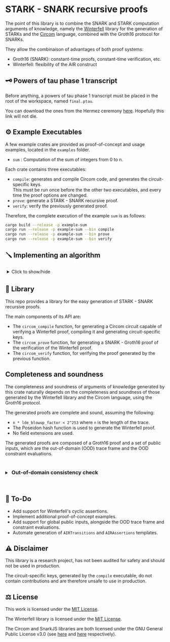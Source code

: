 # STARK - SNARK recursive proofs

The point of this library is to combine the SNARK and STARK computation arguments of knowledge, namely the [Winterfell](https://github.com/novifinancial/winterfell) library for the generation of STARKs and the [Circom](https://docs.circom.io/) language, combined with the Groth16 protocol for SNARKs.

They allow the combinaison of advantages of both proof systems:

- Groth16 (SNARK): constant-time proofs, constant-time verification, etc.
- Winterfell: flexibility of the AIR construct

## 🗝️ Powers of tau phase 1 transcript

Before anything, a powers of tau phase 1 transcript must be placed in the root of the workspace, named `final.ptau`.

You can download the ones from the Hermez ceremony [here](https://www.dropbox.com/sh/mn47gnepqu88mzl/AACaJkBU7mmCq8uU8ml0-0fma?dl=0). Hopefully this link will not die.

## ⚙️ Example Executables

A few example crates are provided as proof-of-concept and usage examples, located in the `examples` folder.

- `sum` : Computation of the sum of integers from 0 to n.

Each crate contains three executables:

- `compile`: generates and compile Circom code, and generates the circuit-specific keys.  
  This must be run once before the the other two executables, and every time the proof options are changed.
- `prove`: generate a STARK - SNARK recursive proof.
- `verify`: verify the previously generated proof.

Therefore, the complete execution of the example `sum` is as follows:

```bash
cargo build --release -p example-sum
cargo run --release -p example-sum --bin compile
cargo run --release -p example-sum --bin prove
cargo run --release -p example-sum --bin verify
```

## 🪛 Implementing an algorithm
<details style="margin: 10px 0 20px 0;">
<summary style="padding:5px;">Click to show/hide</summary>

This example is available fully-functional in the `examples/sum` folder.

1. Define a constant instance of `WinterCircomProofOptions`, using its `new` method (see the documentation of this method for what the arguments correspond to).

```rust
const PROOF_OPTIONS: WinterCircomProofOptions<2> =
   WinterCircomProofOptions::new(128, 2, 3, [1, 1], 32, 8, 0, 8, 128);
```

2. Implement `WinterPublicInputs`.

```rust
use serde::{ser::SerializeTuple, Serialize};
use winter_circom_prover::winterfell::math::fields::f256::BaseElement;

#[derive(Clone, Default)]
pub struct PublicInputs {
    pub start: BaseElement,
    pub start: BaseElement,
}

impl WinterPublicInputs for PublicInputs {
    const NUM_PUB_INPUTS: usize = 2;
}

impl Serialize for PublicInputs {
    fn serialize<S>(&self, serializer: S) -> Result<S::Ok, S::Error>
    where
        S: serde::Serializer,
    {
        let mut state  = serializer.serialize_tuple(2)?;
        state.serialize_element(&self.start)?;
        state.serialize_element(&self.end)?;
        state.end()
    }
}

impl Serializable for PublicInputs {
    fn write_into<W: ByteWriter>(&self, target: &mut W) {
        target.write(self.start);
        target.write(self.result);
    }
}
```

3. Implement Winterfell `Air` trait. See their [documentation](https://docs.rs/winterfell/latest/) for instructions. \
While writing methods, make sure to use the [WinterCircomProofOptions] constant you previously defined, instead of hard coded values. \
Also implement the `Default` trait for your `Air` implementation.

```rust
use winter_circom_prover::{winterfell::{
    math::{fields::f256::BaseElement, FieldElement},
    Air, AirContext, Assertion, EvaluationFrame, FieldExtension, HashFunction,
    ProofOptions, TraceInfo}};

pub struct WorkAir {
    context: AirContext<BaseElement>,
    start: BaseElement,
    result: BaseElement,
}

impl Air for WorkAir {
    type BaseField = BaseElement;
    type PublicInputs = PublicInputs;

    fn new(trace_info: TraceInfo, pub_inputs: PublicInputs, options: ProofOptions) -> Self {
        let degrees = PROOF_OPTIONS.transition_constraint_degrees();

        let num_assertions = PROOF_OPTIONS.num_assertions();

        WorkAir {
            context: AirContext::new(trace_info, degrees, num_assertions, options),
            start: pub_inputs.start,
            result: pub_inputs.result,
        }
    }

    fn evaluate_transition<E: FieldElement + From<Self::BaseField>>(
        &self,
        frame: &EvaluationFrame<E>,
        _periodic_values: &[E],
        result: &mut [E],
    ) {
        let current = &frame.current();
        let next = &frame.next();

        result[0] = next[0] - (current[0] + E::ONE);
        result[1] = next[1] - (current[1] + current[0] + E::ONE);
    }

    fn get_assertions(&self) -> Vec<Assertion<Self::BaseField>> {
        let last_step = self.trace_length() - 1;
        vec![
            Assertion::single(0, 0, self.start),
            Assertion::single(1, 0, self.start),
            Assertion::single(1, last_step, self.result),
        ]
    }

    fn context(&self) -> &AirContext<Self::BaseField> {
        &self.context
    }
}

impl Default for WorkAir {
    fn default() -> Self {
        WorkAir::new(
            TraceInfo::new(0, 0),
            PublicInputs::default(),
            ProofOptions::new(
                32,
                8,
                0,
                HashFunction::Poseidon,
                FieldExtension::None,
                8,
                128,
            ),
        )
    }
}
```

4. Implement the Winterfell `Prover` trait. See their [documentation](https://docs.rs/winterfell/latest/) for instructions. \
Also implement a method to build the trace.

```rust
use winter_circom_prover::winterfell::{
    math::{fields::f256::BaseElement, FieldElement},
    ProofOptions, Prover, Trace, TraceTable,
};

pub struct WorkProver {
    options: ProofOptions,
}

impl WorkProver {
    pub fn new(options: ProofOptions) -> Self {
        Self { options }
    }

    pub fn build_trace(&self, start: BaseElement, n: usize) -> TraceTable<BaseElement> {
        let trace_width = PROOF_OPTIONS.trace_width;
        let mut trace = TraceTable::new(trace_width, n);

        trace.fill(
            |state| {
                state[0] = start;
                state[1] = start;
            },
            |_, state| {
                state[0] += BaseElement::ONE;
                state[1] += state[0];
            },
        );

        trace
    }
}

impl Prover for WorkProver {
    type BaseField = BaseElement;
    type Air = WorkAir;
    type Trace = TraceTable<Self::BaseField>;

    fn get_pub_inputs(&self, trace: &Self::Trace) -> PublicInputs {
        let last_step = trace.length() - 1;
        PublicInputs {
            start: trace.get(0, 0),
            result: trace.get(1, last_step),
        }
    }

    fn options(&self) -> &ProofOptions {
        &self.options
    }
}
```

5. Define `AIRTransitions` and `AIRAssertions` Circom templates

Choose a circuit name, for instance: *sum*.

Create a file named `<circuit_name>.circom` in the `circuits/air/` directory
(replace `<circuit-name>` with the actual circuit name, naturally).

In this file, define two Circom templates:

- **`AIRTransitions`** - template with a single array output. Hardcode the transition constrait degrees here.
  In this example, we defined `PROOF_OPTIONS` with `[1, 1]` as transition constraint degrees. The template defined below therefore returns `[1, 1]` as well.

- **`AIRAssertions`** - template that replicates the `get_assertions` method of the `Air` implementation for Winterfell.

Copy the template below and replace the section between `/* HERE YOUR ASSERTIONS HERE */` and `/* -------------- */` with your own assertions.

For all `i` between 0 and `num_assertions`, define `value[i]`, `step[i]` and `register[i]` such as the assertion is `register[i]` at `step[i]` equals `value[i]` (a register is a column of the trace).

```c++
pragma circom 2.0.0;

include "../utils/comparators.circom";

template AIRTransitions(num_transition_constraints) {
    signal output transition_degree[num_transition_constraints];

    /* === EDIT FROM HERE === */

    // Hardcode transition degrees, as you did in your implementation
    // of WinterCircomProofOptions.
    transition_degree[0] <== 1;
    transition_degree[1] <== 1;

    /* ====== TO HERE ====== */
}


template AIRAssertions(num_assertions, num_public_inputs, trace_length, trace_width) {
    signal input public_inputs[num_public_inputs];
    signal input g_trace;

    signal output evaluations[num_assertions];
    signal output number_of_steps[num_assertions];
    signal output registers[num_assertions];
    signal output step_offsets[num_assertions];
    signal output strides[num_assertions];

    component assertions[num_assertions];

    /* === EDIT FROM HERE === */

    // Hardcode the number of assertions (this is a precaution).

    assert(num_assertions == 3);

    // Define your assertions here, using the SingleAssertion, PeriodicAssertion
    // and SequenceAssertion templates.

    assertions[0] = SingleAssertion();
    assertions[0].column <== 0;
    assertions[0].step <== 0;
    assertions[0].value <== public_inputs[0];

    assertions[1] = SingleAssertion();
    assertions[1].column <== 1;
    assertions[1].step <== 0;
    assertions[1].value <== public_inputs[0];

    assertions[2] = SingleAssertion();
    assertions[2].column <== 1;
    assertions[2].step <== trace_length - 1;
    assertions[2].value <== public_inputs[1];

    /* ====== TO HERE ====== */

    for (var i = 0; i < num_assertions; i++) {
        evaluations[i] <== assertions[i].evaluation;
        number_of_steps[i] <== assertions[i].number_of_steps;
        registers[i] <== assertions[i].register;
        step_offsets[i] <== assertions[i].step_offset;
        strides[i] <== assertions[i].stride_out;
    }
}
```

There are three types of assertions in Winterfell: single, periodic and sequence. There is a Circom template for each of these as well, that are used as follows (replace each instance of `???` to actually define your assertions):

```c++
assertions[i] = SingleAssertion();
assertions[i].column <== ???;
assertions[i].step <== ???;
assertions[i].value <== ???;

assertions[j] = PeriodicAssertion(trace_length);
assertions[j].column <== ???;
assertions[j].first_step <== ???;
assertions[j].stride <== ???;
assertions[j].value <== ???;

// replace value_length with the length of your sequence
assertions[k] = SequenceAssertion(addicity, trace_length, value_length);
assertions[k].column <== ???;
assertions[k].first_step <== ???;
assertions[k].stride <== ???;
for (var l = 0; l < value_length; l++) {
    assertions[k].values[l] <== ???;
}
// do not modify the three following inputs
assertions[k].addicity_root <== addicity_root;
assertions[k].g_trace <== g_trace;
assertions[k].z <== z;
```

6. Define executables for compilation, proving and verifying.

See [cargo documentation](https://doc.rust-lang.org/cargo/reference/cargo-targets.html#binaries)
for how to define multiple binaries in a single cargo crate.

All functions are called with a string argument, which should be the circuit name
chosen in the previous step.

**Compile executable**

```rust
use winter_circom_prover::{circom_compile, utils::{LoggingLevel, WinterCircomError}};

fn main() -> Result<(), WinterCircomError> {
    circom_compile::<WorkProver, 2>(PROOF_OPTIONS, "sum", LoggingLevel::Default)
}
```

**Prove executable**

```rust
use winter_circom_prover::{
    circom_prove,
    utils::{LoggingLevel, WinterCircomError},
    winterfell::math::{fields::f256::BaseElement, FieldElement},
};

fn main() -> Result<(), WinterCircomError> {
    // parameters
    let start = BaseElement::ONE;

    // build proof
    let options = PROOF_OPTIONS.get_proof_options();
    let prover = WorkProver::new(options.clone());
    let trace = prover.build_trace(start, PROOF_OPTIONS.trace_length);

    circom_prove(prover, trace, "sum", LoggingLevel::Default)
}
```

**Verify executable**

```rust
use winter_circom_prover::{
    check_ood_frame, circom_verify,
    utils::{LoggingLevel, WinterCircomError},
};

fn main() -> Result<(), WinterCircomError> {
    check_ood_frame::<WorkAir>("sum");
    circom_verify("sum", LoggingLevel::Verbose)?;

    Ok(())
}
```
</details>

## 📖 Library

This repo provides a library for the easy generation of STARK - SNARK recursive proofs.

The main components of its API are:

- The `circom_compile` function, for generating a Circom circuit capable of verifying a Winterfell proof, compiling it and generating circuit-specific keys.
- The `circom_prove` function, for generating a SNARK - Groth16 proof of the verification of the Winterfell proof.
- The `circom_verify` function, for verifying the proof generated by the previous function.

## Completeness and soundness

The completeness and soundness of arguments of knowledge generated by this crate naturally depends on the completeness and soundness of those generated by the Winterfell library and the Circom language, using the Groth16 protocol.

The generated proofs are complete and sound, assuming the following:

- `n * lde_blowup_factor < 2^253` where `n` is the length of the trace.
- The Poseidon hash function is used to generate the Winterfell proof.
- No field extensions are used.

The generated proofs are composed of a Groth16 proof and a set of public inputs, which are the out-of-domain (OOD) trace frame and the OOD constraint evaluations.

<details style="padding-bottom: 10px;">
<summary><h3 style="display: inline-block;padding: 5px;">Out-of-domain consistency check</h3></summary>

To preserve the flexibility of STARKs compared to the constrained arithmetization of STARKs and especially the Groth16 protocol, the out-of-domain (OOD) consistency check, which requires the evaluations of a user-defined arbitrary function, is done alongside the Circom verification circuit.

The fact that the out-of-domain trace frame and constraint evaluations are consistent is therefore not guaranteed by the Groth16 proof. This is why this crate provides a [check_ood_frame] function, that must be used alongside the [circom_verify] function and which takes the Groth16 public inputs and performs the OOD consistency check.

The [check_ood_frame] verifies that the the OOD trace frame and constraint evaluations correspond to one-another, using the transition constraints defined by the user in their implementation of the [Air](winterfell::Air) trait. On top of that, the OOD trace frame is used to reseed the pseudo-random generator. Therefore, modifying the OOD trace frame given as public input to the Groth16 verifier will result in the generation of different query positions, which will result in the failure of Merkle tree commitment checks, with probability at least `(1 / trace_width * lde_domain_size) ^ num_queries` (the probability that all picked query positions are the same).

This means that verifying the Groth16 proof and the OOD consistency guarantees that the proof is correct. We refer you to the Winterfell and Circom documentations for more details about their respective soundness.
</details>

## 🚀 To-Do

- Add support for Winterfell's cyclic assertions.
- Implement additional proof-of-concept examples.
- Add support for global public inputs, alongside the OOD trace frame and constraint evaluations.
- Automate generation of `AIRTransitions` and `AIRAssertions` templates.

## ⚠️ Disclaimer

This library is a research project, has not been audited for safety and should not be used in production.

The circuit-specific keys, generated by the `compile` executable, do not contain contributions and are therefore unsafe to use in production.

## ⚖️ License

This work is licensed under the [MIT License](./LICENSE).

The Winterfell library is licensed under the [MIT License](./winterfell/LICENSE).

The Circom and SnarkJS libraries are both licensed under the GNU General Public License v3.0 (see [here](https://github.com/iden3/circom/blob/master/COPYING) and [here](https://github.com/iden3/snarkjs/blob/master/COPYING) respectively).
